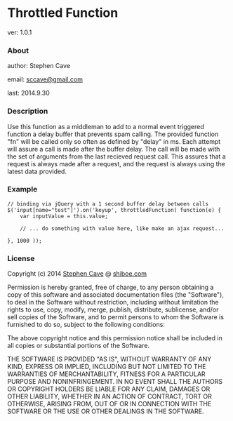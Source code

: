 # Throttled Function
ver:    1.0.1

### About
author: Stephen Cave

email:  sccave@gmail.com

last:   2014.9.30

### Description
  Use this function as a middleman to add to a normal event triggered 
  function a delay buffer that prevents spam calling. The provided function "fn"
  will be called only so often as defined by "delay" in ms. Each attempt
  will assure a call is made after the buffer delay. The call will be made with
  the set of arguments from the last recieved request call. This assures that
  a request is always made after a request, and the request is always using the
  latest data provided.

### Example
    // binding via jQuery with a 1 second buffer delay between calls
    $('input[name="test"]').on('keyup', throttledFunction( function(e) {
        var inputValue = this.value;
    
        // ... do something with value here, like make an ajax request...
    
    }, 1000 ));

### License
Copyright (c) 2014 [Stephen Cave](sccave@gmail.com) @ [shiboe.com](http://shiboe.com)

Permission is hereby granted, free of charge, to any person obtaining a copy
of this software and associated documentation files (the "Software"), to deal
in the Software without restriction, including without limitation the rights
to use, copy, modify, merge, publish, distribute, sublicense, and/or sell
copies of the Software, and to permit persons to whom the Software is
furnished to do so, subject to the following conditions:

The above copyright notice and this permission notice shall be included in
all copies or substantial portions of the Software.

THE SOFTWARE IS PROVIDED "AS IS", WITHOUT WARRANTY OF ANY KIND, EXPRESS OR
IMPLIED, INCLUDING BUT NOT LIMITED TO THE WARRANTIES OF MERCHANTABILITY,
FITNESS FOR A PARTICULAR PURPOSE AND NONINFRINGEMENT. IN NO EVENT SHALL THE
AUTHORS OR COPYRIGHT HOLDERS BE LIABLE FOR ANY CLAIM, DAMAGES OR OTHER
LIABILITY, WHETHER IN AN ACTION OF CONTRACT, TORT OR OTHERWISE, ARISING FROM,
OUT OF OR IN CONNECTION WITH THE SOFTWARE OR THE USE OR OTHER DEALINGS IN
THE SOFTWARE.
